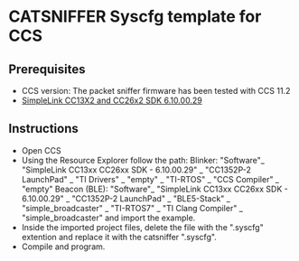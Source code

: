 # CATSNIFFER Syscfg template for CCS

## Prerequisites
- CCS version: The packet sniffer firmware has been tested with CCS 11.2
- [SimpleLink CC13X2 and CC26x2 SDK 6.10.00.29](https://www.ti.com/tool/download/SIMPLELINK-CC13XX-CC26XX-SDK/6.10.00.29)

## Instructions 
- Open CCS
- Using the Resource Explorer follow the path:
    Blinker:
        "Software"_ "SimpleLink CC13xx CC26xx SDK - 6.10.00.29" _ "CC1352P-2 LaunchPad" _ "TI Drivers" _ "empty" _ "TI-RTOS" _ "CCS Compiler" _ "empty"
    Beacon (BLE):
        "Software"_ "SimpleLink CC13xx CC26xx SDK - 6.10.00.29" _ "CC1352P-2 LaunchPad" _ "BLE5-Stack" _ "simple_broadcaster" _ "TI-RTOS7" _ "TI Clang Compiler" _ "simple_broadcaster"
  and import the example.
- Inside the imported project files, delete the file with the ".syscfg" extention and replace it with the catsniffer ".syscfg".
- Compile and program.
